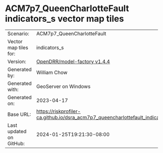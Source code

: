 # ACM7p7_QueenCharlotteFault indicators_s vector map tiles

|    			|			|
| --------------------- | --------------------- |
| Scenario:		| ACM7p7_QueenCharlotteFault		|
| Vector map tiles for:	| indicators_s		|
| Version:		| [OpenDRR/model-factory v1.4.4](https://github.com/OpenDRR/model-factory/releases/tag/v1.4.4)	|
| Generated by:		| William Chow	|
| Generated with:	| GeoServer on Windows	|
| Generated on:		| 2023-04-17	|
| Base URL:		| <https://riskprofiler-ca.github.io/dsra_acm7p7_queencharlottefault_indicators_s/> |
| Last updated on GitHub: | 2024-01-25T19:21:30-08:00 |
